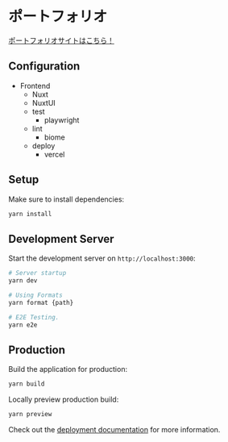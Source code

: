 # ポートフォリオ

[ポートフォリオサイトはこちら！](https://portfolio-sintaro-katuta.vercel.app/)

## Configuration

- Frontend
  - Nuxt
  - NuxtUI
  - test
    - playwright
  - lint
    - biome
  - deploy
    - vercel

## Setup

Make sure to install dependencies:

```bash
yarn install
```

## Development Server

Start the development server on `http://localhost:3000`:

```bash
# Server startup
yarn dev

# Using Formats
yarn format {path}

# E2E Testing.
yarn e2e
```

## Production

Build the application for production:

```bash
yarn build
```

Locally preview production build:

```bash
yarn preview
```

Check out the [deployment documentation](https://nuxt.com/docs/getting-started/deployment) for more information.
